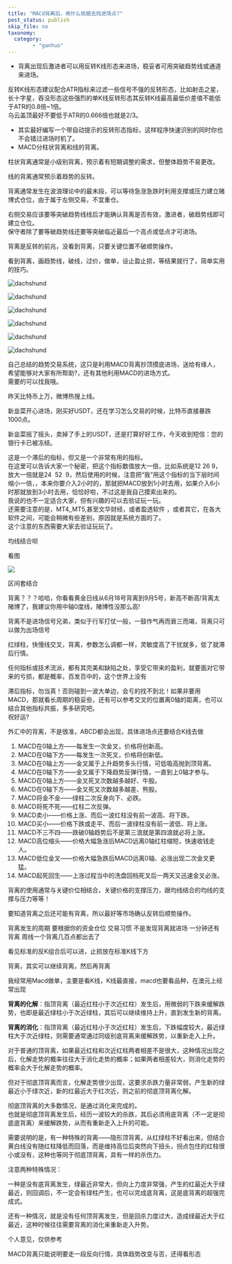 ```yaml
---
title: "MACd背离后，用什么依据去找进场点?"
post_status: publish
skip_file: no
taxonomy:
  category:
        - "ganhuo"
---
```


- 背离出现后激进者可以用反转K线形态来进场，稳妥者可用突破趋势线或通道来进场。

反转K线形态建议配合ATR指标来过滤一些信号不强的反转形态，比如射击之星，长十字星​，吞没形态这些强烈的单K线反转形态其反转K线最高最低价差值不能低于ATR的0.8倍~1倍。  
乌云盖顶最好不要低于ATR的0.666倍也就是2/3。

- 其实最好编写一个带自动提示的反转形态指标，这样程序快速识别的同时你也不会错过进场时机了。
- MACD分柱状背离和线的背离。

柱状背离通常是小级别背离，预示着有短期调整的需求，但整体趋势不易更改。

线的背离通常预示着趋势的反转。

背离通常发生在波浪理论中的最末段，可以等待急涨急跌时利用支撑或压力建立赌博式仓位，由于属于左侧交易，不宜重仓。

右侧交易应该要等突破趋势线线后才能确认背离是否有效，激进者，破趋势线即可建立仓位。  
保守者除了要等破趋势线还要等突破临近最后一个高点或低点才可进场。

背离是反转的前兆，没看到背离，只要关键位置不破顺势操作。

看到背离，画趋势线，破线，过价，做单，设止盈止损，等结果就行了，简单实用的技巧。

![dachshund](https://cdn.fendou.la/funstoutiao/2020/11/221513293.jpg)

![dachshund](https://cdn.fendou.la/funstoutiao/2020/11/221514387.jpg)

![dachshund](https://cdn.fendou.la/funstoutiao/2020/11/221844729.jpg)

![dachshund](https://cdn.fendou.la/funstoutiao/2020/11/221844807.jpg)

![dachshund](https://cdn.fendou.la/funstoutiao/2020/11/221844745.jpg)

![dachshund](https://cdn.fendou.la/funstoutiao/2020/11/221847051.jpg)

自己总结的趋势交易系统，这只是利用MACD背离抄顶摸底进场，送给有缘人，希望能够对大家有所帮助?，还有其他利用MACD的进场方式。  
需要的可以找我哦。

昨天比特币上万，微博热搜上线。

新韭菜开心进场，刚买好USDT，还在学习怎么交易的时候，比特币直接暴跌1000点。

新韭菜摇了摇头，卖掉了手上的USDT，还是打算好好工作，今天收到短信：您的银行卡已被冻结。

这是一个滞后的指标，但又是一个非常有用的指标。  
在这里可以告诉大家一个秘密，把这个指标数值放大一倍，比如系统是12 26 9，放大一倍就是24  52  9，然后使用的时候，注意把“我”用这个指标的当下层时间缩小一倍，，本来你要介入2小时的，那就把MACD放到1小时去用，如果介入6小时那就放到3小时去用，恰恰好啦，不过这是我自己摸索出来的。  
我说的也不一定适合大家，但有兴趣的可以去验证玩一玩。  
还需要注意的是，MT4,,MT5,甚至文华财经，或者盈透软件 ，或者其它，在各大软件之间，可能会稍微有些差别，原因就是系统方面的了。  
这个注意的东西需要大家去验证玩玩了。

均线结合呗

看图

![](https://cdn.fendou.la/funstoutiao/2020/11/182052755.jpg)

区间套结合

背离？？？哈哈，你看看黄金日线从6月18号背离到9月5号，新高不断高!背离太赌博了，我建议你用中轴0度线，赌博性没那么高!

背离不是进场信号兄弟，类似于行军打仗一般，一鼓作气再而衰三而竭，背离只可以做为出场信号

红绿柱，快慢线交叉，背离，参数怎么调都一样，灵敏度高了干扰就多，低了就滞后行情。

任何指标或技术流派，都有其完美和缺陷之处，享受它带来的盈利，就要面对它带来的亏损，都是概率，百发百中的，这个世界上没有

滞后指标，勿当真！否则碰到一波大单边，会亏的找不到北！如果非要用MACD，那就看长周期的稳妥些，还有可以参考交叉的位置离0轴的距离，也可以结合其他指标共振，多多研究吧。  
祝好运?

外汇中的背离，不是很准，ABCD都会出现，具体进场点还要结合K线去做

1. MACD在0轴上方——每发生一次金叉，价格将创新高。
2. MACD在0轴下方——每发生一次死叉，价格将创新低。
3. MACD在0轴上方——金叉属于上升趋势多头行情，可低吸高抛到顶背离。
4. MACD在0轴下方——金叉属于下降趋势反弹行情，一直到上0轴才参与。
5. MACD在0轴上方——金叉死叉次数越多越好、牛股。
6. MACD在0轴下方——金叉死叉次数越多越差、熊股。
7. MACD将金不金——绿柱二次反身向下、必跌。
8. MACD将死不死——红柱二次反弹。
9. MACD卖小——价格上涨、而后一波红柱没有前一波高、将下跌。
10. MACD买小——价格下跌或走平、而后一波绿柱没有前一波低、将上涨。
11. MACD不三不四——跌破0轴趋势后不是第三浪就是第四浪就必将上涨。
12. MACD高位缩头——价格大幅急涨后MACD远离0轴红柱缩短，快速收钱走人。
13. MACD低位金叉——价格大幅急跌后MACD远离0轴、必涨出现二次金叉更猛。
14. MACD起死回生——上涨过程当中的洗盘回档死叉后一两天又迅速金叉必涨。

背离的使用通常与关键价位相结合，关键价格的支撑压力，跟均线结合的均线的支撑与压力等等！

要知道背离之后还可能有背离，所以最好等市场确认反转后顺势操作。

背离发生的周期 要根据你的资金仓位 交易习惯 不是发现背离就进场 一分钟还有背离 周线一个背离几百点都出去了

看见标准的反K组合后可以进，止损放在标准K线下方

背离，其实可以继续背离，然后再背离

我经常用Macd做单，主要是看K线，K线最直接，macd也要看品种，在澳元上经常出现

**背离的化解**：指顶背离（最近红柱小于次近红柱）发生后，用微弱的下跌来缓解跌势，也即是最近绿柱小于次近绿柱，其后可以继续维持上升，直到发生新的背离。

**背离的消化**：指顶背离（最近红柱小于次近红柱）发生后，下跌幅度较大，最近绿柱大于次近绿柱，则需要通常通过同级别底背离来缓解跌势，以重新走入上升。

对于普通的顶背离，如果最近红柱和次近红柱两者相差不是很大，这种情况出现之后，化解走势的概率往往大于消化走势的概率；如果两者相差较大，则消化走势的概率会大于化解走势的概率。

但对于彻底顶背离而言，化解走势很少出现，这要求杀跌力量非常弱，产生新的绿最近小于绿次近，新的红最近大于红次近，则之前的彻底顶背离化解。

彻底顶背离的大多数情况，是通过消化来完成的。  
也就是彻底顶背离发生后，经历一波较大的杀跌，其后必须用底背离（不一定是彻底底背离）来缓解跌势，从而有重新走入上升的可能。

需要说明的是，有一种特殊的背离——隐形顶背离，从红绿柱不好看出来，但结合黄白线没有随红柱降低而回落，而是维持高位后突然向下扭头，拐点包住的红柱很小或没有，这种也等同于彻底顶背离，具有一样的杀伤力。

注意两种特殊情况：

一种是没有底背离发生，绿最近非常大，但向上力度非常强，产生的红最近大于绿最近，则回调后，不一定会有绿柱产生，也可以完成底背离，这是底背离的超强完成式。

还有一种情况，就是没有任何顶背离发生，但是回杀力度过大，造成绿最近大于红最近，这种时候往往需要背离的消化来重新走入升势。

个人意见，仅供参考

MACD背离只能说明要走一段反向行情，具体趋势改变与否，还得看形态
